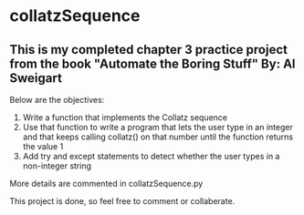 # collatzSequence

##  This is my completed chapter 3 practice project from the book "Automate the Boring Stuff" By: Al Sweigart

Below are the objectives:
1. Write a function that implements the Collatz sequence
2. Use that function to write a program that lets the user type in an integer and that keeps calling collatz() on that number until the function returns the value 1
3. Add try and except statements to detect whether the user types in a non-integer string

More details are commented in collatzSequence.py

This project is done, so feel free to comment or collaberate.
